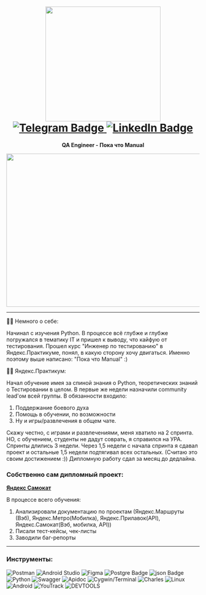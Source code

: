 <h1 align='center'>
<div id="header" align="center">
  <img src="https://i.giphy.com/media/v1.Y2lkPTc5MGI3NjExbzRhcW4zZGZrZmJnNDltMGttcGE0NjJvcWpubjlmanVtNzNjbGU3eCZlcD12MV9pbnRlcm5hbF9naWZfYnlfaWQmY3Q9dHM/qUABlXKRRvfQobzIXp/giphy.gif" width="300"/>
</div>
<div id="badges">
  <a href="https://t.me/Alex_Dubrovsky">
    <img src="https://img.shields.io/badge/Telegram-blue?style=for-the-badge&logo=Telegram" alt="Telegram Badge"/>
  </a>
  <a href="https://www.linkedin.com/in/alexey-dubrovsky-0949bb307/">
    <img src="https://img.shields.io/badge/LinkedIn-lightblue?style=for-the-badge&logo=LinkedIn" alt="LinkedIn Badge"/>
  </a>
</div>
<img src="https://komarev.com/ghpvc/?username=Alexey-Dubrovski&style=flat-square&color=blue" alt=""/>
</h1>
<p align='center'>
  <B>QA Engineer - Пока что Manual</B>
</p>
<div align="center">
  <img src="https://i.giphy.com/media/v1.Y2lkPTc5MGI3NjExanhvZDBwdXp2dzExdzY0YW5qNmc1dGc0Ymk2cnZpYjk0N2xiYnZ4ZyZlcD12MV9pbnRlcm5hbF9naWZfYnlfaWQmY3Q9Zw/SWoSkN6DxTszqIKEqv/giphy.gif" width="600" height="400"/>
</div>

---

:woman_technologist: Немного о себе:

Начинал с изучения Python. В процессе всё глубже и глубже погружался в тематику IT и пришел к выводу, что кайфую от тестирования. Прошел курс "Инженер по тестированию" в Яндекс.Практикуме, понял, в какую сторону хочу двигаться. Именно поэтому выше написано: "Пока что Manual" :)

:man_student: Яндекс.Практикум:

Начал обучение имея за спиной знания о Python, теоретических знаний о Тестировании в целом.
В первые же недели назначили community lead'ом всей группы. 
В обязанности входило: 
1. Поддержание боевого духа
2. Помощь в обучении, по возможности
3. Ну и игры/развлечения в общем чате.

Скажу честно, с играми и развлечениями, меня хватило на 2 спринта. НО, с обучением, студенты не дадут соврать, я справился на УРА.
Спринты длились 3 недели. Через 1,5 недели с начала спринта я сдавал проект и остальные 1,5 недели подтягивал всех остальных. (Считаю это своим достижением :))
Дипломную работу сдал за месяц до дедлайна.


### Собственно сам дипломный проект:
**[Яндекс Самокат](htgithub.com/Shvarikova-Elena/Yandex.Scooter)**


В процессе всего обучения:
1. Анализировали документацию по проектам (Яндекс.Маршруты (Вэб), Яндекс.Метро(Мобилка), Яндекс.Прилавок(API), Яндекс.Самокат(Вэб, мобилка, API))
2. Писали тест-кейсы, чек-листы
3. Заводили баг-репорты


---

### Инструменты:
<img src="https://img.shields.io/badge/Postman-FF6C37?style=for-the-badge&logo=Postman&logoColor=white" alt="Postman"/> <img src="https://img.shields.io/badge/Android Studio-3DDC84?style=for-the-badge&logo=Android Studio&logoColor=white" alt="Android Studio"/>
<img src="https://img.shields.io/badge/Figma-F24E1E?style=for-the-badge&logo=Figma&logoColor=white" alt="Figma"/>
<img src="https://img.shields.io/badge/PostgreSQL-316192?style=for-the-badge&logo=postgresql&logoColor=white" alt="Postgre Badge"/>
<img src="https://img.shields.io/badge/json-5E5C5C?style=for-the-badge&logo=json&logoColor=white" alt="json Badge"/>
<img src="https://img.shields.io/badge/Python-F7DF1E?style=for-the-badge&logo=Python&logoColor=white" alt="Python"/>
<img src="https://img.shields.io/badge/Swagger-85EA2D?style=for-the-badge&logo=Swagger&logoColor=white" alt="Swagger"/>
<img src="https://img.shields.io/badge/Apidoc-blue?style=for-the-badge&logo=Apidoc&logoColor=white" alt="Apidoc"/>
<img src="https://img.shields.io/badge/Cygwin/Terminal-4D4D4D?style=for-the-badge&logo=Cygwin/Terminal&logoColor=white" alt="Cygwin/Terminal"/>
<img src="https://img.shields.io/badge/Charles-blue?style=for-the-badge&logo=Charles&logoColor=white" alt="Charles"/>
<img src="https://img.shields.io/badge/Linux-FCC624?style=for-the-badge&logo=linux&logoColor=black" alt="Linux"/>
<img src="https://img.shields.io/badge/Android-3DDC84?style=for-the-badge&logo=android&logoColor=white" alt="Android"/>
<img src="https://img.shields.io/badge/YouTrack-gray?style=for-the-badge&logo=YouTrack&logoColor=white" alt="YouTrack"/>
<img src="https://img.shields.io/badge/DEVTOOLS-blue?style=for-the-badge&logo=DEVTOOLS&logoColor=white" alt="DEVTOOLS"/>
